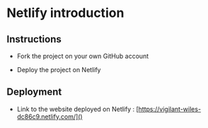 # Netlify introduction

## Instructions

* Fork the project on your own GitHub account

* Deploy the project on Netlify

## Deployment

* Link to the website deployed on Netlify : [https://vigilant-wiles-dc86c9.netlify.com/]()
